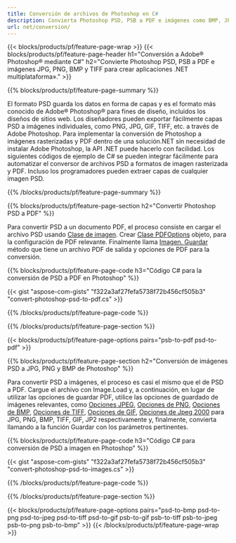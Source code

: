 ```yaml
---
title: Conversión de archivos de Photoshop en C#
description: Convierta Photoshop PSD, PSB a PDF e imágenes como BMP, JPG, PNG y TIFF con unas pocas líneas de código C# a través de la biblioteca.NET.
url: net/conversion/
---
```


{{< blocks/products/pf/feature-page-wrap >}}
{{< blocks/products/pf/feature-page-header h1="Conversión a Adobe® Photoshop® mediante C#" h2="Convierte Photoshop PSD, PSB a PDF e imágenes JPG, PNG, BMP y TIFF para crear aplicaciones .NET multiplataforma»." >}}

{{% blocks/products/pf/feature-page-summary %}}

El formato PSD guarda los datos en forma de capas y es el formato más conocido de Adobe® Photoshop® para fines de diseño, incluidos los diseños de sitios web. Los diseñadores pueden exportar fácilmente capas PSD a imágenes individuales, como PNG, JPG, GIF, TIFF, etc. a través de Adobe Photoshop. Para implementar la conversión de Photoshop a imágenes rasterizadas y PDF dentro de una solución.NET sin necesidad de instalar Adobe Photoshop, la API .NET puede hacerlo con facilidad. Los siguientes códigos de ejemplo de C# se pueden integrar fácilmente para automatizar el conversor de archivos PSD a formatos de imagen rasterizada y PDF. Incluso los programadores pueden extraer capas de cualquier imagen PSD.


{{% /blocks/products/pf/feature-page-summary %}}

{{% blocks/products/pf/feature-page-section h2="Convertir Photoshop PSD a PDF" %}}

Para convertir PSD a un documento PDF, el proceso consiste en cargar el archivo PSD usando [Clase de imagen](https://apireference.aspose.com/net/psd/aspose.psd/image). Crear [Clase PDFOptions](https://apireference.aspose.com/net/psd/aspose.psd.imageoptions/pdfoptions) objeto, para la configuración de PDF relevante. Finalmente llama [Imagen. Guardar](https://apireference.aspose.com/net/psd/aspose.psd.image/save/methods/3) método que tiene un archivo PDF de salida y opciones de PDF para la conversión.

{{% blocks/products/pf/feature-page-code h3="Código C# para la conversión de PSD a PDF en Photoshop" %}}

{{< gist "aspose-com-gists" "f322a3af27fefa5738f72b456cf505b3" "convert-photoshop-psd-to-pdf.cs" >}}

{{% /blocks/products/pf/feature-page-code %}}

{{% /blocks/products/pf/feature-page-section %}}

{{< blocks/products/pf/feature-page-options pairs="psb-to-pdf psd-to-pdf" >}}

{{% blocks/products/pf/feature-page-section h2="Conversión de imágenes PSD a JPG, PNG y BMP de Photoshop" %}}

Para convertir PSD a imágenes, el proceso es casi el mismo que el de PSD a PDF. Cargue el archivo con Image.Load y, a continuación, en lugar de utilizar las opciones de guardar PDF, utilice las opciones de guardado de imágenes relevantes, como [Opciones JPEG](https://apireference.aspose.com/net/psd/aspose.psd.imageoptions/jpegoptions), [Opciones de PNG](https://apireference.aspose.com/net/psd/aspose.psd.imageoptions/pngoptions),  [Opciones de BMP](https://apireference.aspose.com/net/psd/aspose.psd.imageoptions/bmpoptions), [Opciones de TIFF](https://apireference.aspose.com/net/psd/aspose.psd.imageoptions/tiffoptions),  [Opciones de GIF](https://apireference.aspose.com/net/psd/aspose.psd.imageoptions/gifoptions), [Opciones de Jpeg 2000](https://apireference.aspose.com/net/psd/aspose.psd.imageoptions/jpeg2000options) para JPG, PNG, BMP, TIFF, GIF, JP2 respectivamente y, finalmente, convierta llamando a la función Guardar con los parámetros pertinentes.


{{% blocks/products/pf/feature-page-code h3="Código C# para conversión de PSD a imagen en Photoshop" %}}

{{< gist "aspose-com-gists" "f322a3af27fefa5738f72b456cf505b3" "convert-photoshop-psd-to-images.cs" >}}

{{% /blocks/products/pf/feature-page-code %}}

{{% /blocks/products/pf/feature-page-section %}}

{{< blocks/products/pf/feature-page-options pairs="psd-to-bmp psd-to-png psd-to-jpeg psd-to-tiff psd-to-gif psb-to-gif psb-to-tiff psb-to-jpeg psb-to-png psb-to-bmp" >}}
{{< /blocks/products/pf/feature-page-wrap >}}

